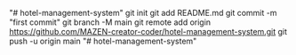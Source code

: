 "# hotel-management-system"  git init git add README.md git commit -m "first commit" git branch -M main git remote add origin https://github.com/MAZEN-creator-coder/hotel-management-system.git git push -u origin main
"# hotel-management-system" 

